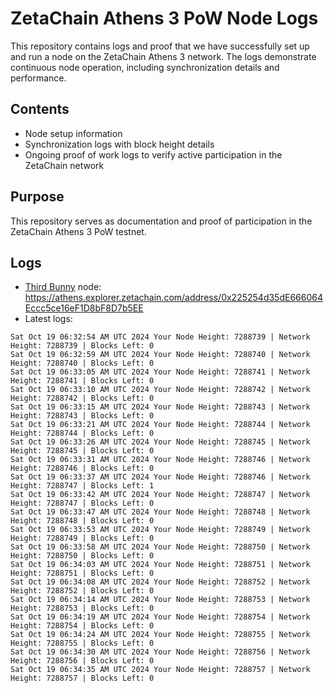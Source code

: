 # ZetaChain Athens 3 PoW Node Logs
This repository contains logs and proof that we have successfully set up and run a node on the ZetaChain Athens 3 network. The logs demonstrate continuous node operation, including synchronization details and performance.

## Contents
- Node setup information
- Synchronization logs with block height details
- Ongoing proof of work logs to verify active participation in the ZetaChain network

## Purpose
This repository serves as documentation and proof of participation in the ZetaChain Athens 3 PoW testnet.

## Logs

- [Third Bunny](https://thirdbunny.xyz/) node: https://athens.explorer.zetachain.com/address/0x225254d35dE666064Eccc5ce16eF1D8bF8D7b5EE
- Latest logs:
```
Sat Oct 19 06:32:54 AM UTC 2024 Your Node Height: 7288739 | Network Height: 7288739 | Blocks Left: 0
Sat Oct 19 06:32:59 AM UTC 2024 Your Node Height: 7288740 | Network Height: 7288740 | Blocks Left: 0
Sat Oct 19 06:33:05 AM UTC 2024 Your Node Height: 7288741 | Network Height: 7288741 | Blocks Left: 0
Sat Oct 19 06:33:10 AM UTC 2024 Your Node Height: 7288742 | Network Height: 7288742 | Blocks Left: 0
Sat Oct 19 06:33:15 AM UTC 2024 Your Node Height: 7288743 | Network Height: 7288743 | Blocks Left: 0
Sat Oct 19 06:33:21 AM UTC 2024 Your Node Height: 7288744 | Network Height: 7288744 | Blocks Left: 0
Sat Oct 19 06:33:26 AM UTC 2024 Your Node Height: 7288745 | Network Height: 7288745 | Blocks Left: 0
Sat Oct 19 06:33:31 AM UTC 2024 Your Node Height: 7288746 | Network Height: 7288746 | Blocks Left: 0
Sat Oct 19 06:33:37 AM UTC 2024 Your Node Height: 7288746 | Network Height: 7288747 | Blocks Left: 1
Sat Oct 19 06:33:42 AM UTC 2024 Your Node Height: 7288747 | Network Height: 7288747 | Blocks Left: 0
Sat Oct 19 06:33:47 AM UTC 2024 Your Node Height: 7288748 | Network Height: 7288748 | Blocks Left: 0
Sat Oct 19 06:33:53 AM UTC 2024 Your Node Height: 7288749 | Network Height: 7288749 | Blocks Left: 0
Sat Oct 19 06:33:58 AM UTC 2024 Your Node Height: 7288750 | Network Height: 7288750 | Blocks Left: 0
Sat Oct 19 06:34:03 AM UTC 2024 Your Node Height: 7288751 | Network Height: 7288751 | Blocks Left: 0
Sat Oct 19 06:34:08 AM UTC 2024 Your Node Height: 7288752 | Network Height: 7288752 | Blocks Left: 0
Sat Oct 19 06:34:14 AM UTC 2024 Your Node Height: 7288753 | Network Height: 7288753 | Blocks Left: 0
Sat Oct 19 06:34:19 AM UTC 2024 Your Node Height: 7288754 | Network Height: 7288754 | Blocks Left: 0
Sat Oct 19 06:34:24 AM UTC 2024 Your Node Height: 7288755 | Network Height: 7288755 | Blocks Left: 0
Sat Oct 19 06:34:30 AM UTC 2024 Your Node Height: 7288756 | Network Height: 7288756 | Blocks Left: 0
Sat Oct 19 06:34:35 AM UTC 2024 Your Node Height: 7288757 | Network Height: 7288757 | Blocks Left: 0
```
